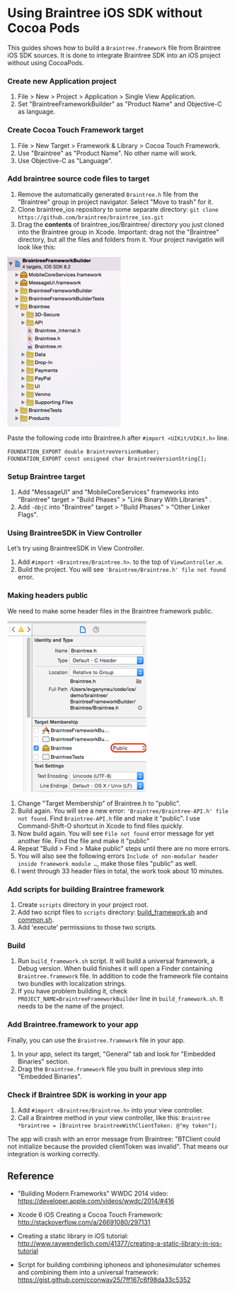 # Using Braintree iOS SDK without Cocoa Pods

This guides shows how to build a `Braintree.framework` file from Braintree iOS SDK sources.
It is done to integrate Braintree SDK into an iOS project without using CocoaPods.

### Create new Application project

1. File > New > Project > Application > Single View Application.
1. Set "BraintreeFrameworkBuilder" as "Product Name" and Objective-C as language.

### Create Cocoa Touch Framework target

1.  File > New Target > Framework & Library > Cocoa Touch Framework.
1. Use "Braintree" as "Product Name". No other name will work.
1. Use Objective-C as "Language".

### Add braintree source code files to target

1. Remove the automatically generated `Braintree.h` file from the "Braintree" group in project navigator. Select "Move to trash" for it.
1. Clone braintree_ios repository to some separate directory: `git clone https://github.com/braintree/braintree_ios.git`
1. Drag the **contents** of braintree_ios/Braintree/ directory you just cloned into the Braintree group in Xcode. Important: drag not the "Braintree" directory, but all the files and folders from it. Your project navigatin will look like this:

<img src='https://raw.githubusercontent.com/exchangegroup/braintree-framework-builder/master/graphics/01_braintree_target_group_structure.png' alt='braintree target structure in project navigator' >

Paste the following code into Braintree.h after `#import <UIKit/UIKit.h>` line.

```
FOUNDATION_EXPORT double BraintreeVersionNumber;
FOUNDATION_EXPORT const unsigned char BraintreeVersionString[];
```

### Setup Braintree target

1. Add "MessageUI" and "MobileCoreServices" frameworks into "Braintree" target > "Build Phases" > "Link Binary With Libraries" .
1. Add `-ObjC` into "Braintree" target > "Build Phases" > "Other Linker Flags".

### Using BraintreeSDK in View Controller

Let’s try using BraintreeSDK in View Controller.

1. Add `#import <Braintree/Braintree.h>`. to the top of `ViewController.m`.
1. Build the project. You will see `'Braintree/Braintree.h' file not found` error.

### Making headers public

We need to make some header files in the Braintree framework public.

<img src='https://raw.githubusercontent.com/exchangegroup/braintree-framework-builder/master/graphics/02_make_header_public.png' alt='Change header to public in Xcode' >

1. Change "Target Membership" of Braintree.h to "public".
1. Build again. You will see a new error: `'Braintree/Braintree-API.h' file not found`. Find `Braintree-API.h` file and make it "public".
I use Command-Shift-O shortcut in Xcode to find files quickly.
1. Now build again. You will see `File not found` error message for yet another file. Find the file and make it "public"
1. Repeat "Build > Find > Make public" steps until there are no more errors.
1. You will also see the following errors `Include of non-modular header inside framework module …`, make those files "public" as well.
1. I went through 33 header files in total, the work took about 10 minutes.

### Add scripts for building Braintree framework

1. Create `scripts` directory in your project root.
1. Add two script files to `scripts` directory: [build_framework.sh](https://github.com/exchangegroup/braintree-framework-builder/raw/master/scripts/build_framework.sh) and
[common.sh](https://raw.githubusercontent.com/exchangegroup/braintree-framework-builder/master/scripts/common.sh).
1. Add 'execute' permissions to those two scripts.

### Build

1. Run `build_framework.sh` script. It will build a universal framework, a Debug version. When build finishes
it will open a Finder containing `Braintree.framework` file. In addition to code the framework
file contains two bundles with localization strings.
1. If you have problem building it, check `PROJECT_NAME=BraintreeFrameworkBuilder` line in `build_framework.sh`. It needs to be the  name of the project.

### Add Braintree.framework to your app

Finally, you can use the `Braintree.framework` file in your app.

1. In your app, select its target, "General" tab and look for "Embedded Binaries" section.
1. Drag the `Braintree.framework` file you built in previous step into "Embedded Binaries".

### Check if Braintree SDK is working in your app

1. Add `#import <Braintree/Braintree.h>` into your view controller.
1. Call a Braintree method in your view controller, like this: `Braintree *braintree = [Braintree braintreeWithClientToken: @"my token"];`

The app will crash with an error message from Braintree: "BTClient could not initialize because the provided clientToken was invalid". That means our integration is working correctly.

## Reference

* "Building Modern Frameworks" WWDC 2014 video: https://developer.apple.com/videos/wwdc/2014/#416

* Xcode 6 iOS Creating a Cocoa Touch Framework: http://stackoverflow.com/a/26691080/297131

* Creating a static library in iOS tutorial: http://www.raywenderlich.com/41377/creating-a-static-library-in-ios-tutorial

* Script for building combining iphoneos and iphonesimulator schemes and combining them into a universal framework: https://gist.github.com/cconway25/7ff167c6f98da33c5352






